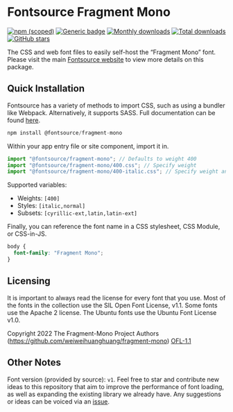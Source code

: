 # Fontsource Fragment Mono

[![npm (scoped)](https://img.shields.io/npm/v/@fontsource/fragment-mono?color=brightgreen)](https://www.npmjs.com/package/@fontsource/fragment-mono) [![Generic badge](https://img.shields.io/badge/fontsource-passing-brightgreen)](https://github.com/fontsource/fontsource) [![Monthly downloads](https://badgen.net/npm/dm/@fontsource/fragment-mono)](https://github.com/fontsource/fontsource) [![Total downloads](https://badgen.net/npm/dt/@fontsource/fragment-mono)](https://github.com/fontsource/fontsource) [![GitHub stars](https://img.shields.io/github/stars/fontsource/fontsource.svg?style=social&label=Star)](https://github.com/fontsource/fontsource/stargazers)

The CSS and web font files to easily self-host the “Fragment Mono” font. Please visit the main [Fontsource website](https://fontsource.org/fonts/fragment-mono) to view more details on this package.

## Quick Installation

Fontsource has a variety of methods to import CSS, such as using a bundler like Webpack. Alternatively, it supports SASS. Full documentation can be found [here](https://fontsource.org/docs/getting-started/introduction).

```javascript
npm install @fontsource/fragment-mono
```

Within your app entry file or site component, import it in.

```javascript
import "@fontsource/fragment-mono"; // Defaults to weight 400
import "@fontsource/fragment-mono/400.css"; // Specify weight
import "@fontsource/fragment-mono/400-italic.css"; // Specify weight and style

```

Supported variables:
- Weights: `[400]`
- Styles: `[italic,normal]`
- Subsets: `[cyrillic-ext,latin,latin-ext]`

Finally, you can reference the font name in a CSS stylesheet, CSS Module, or CSS-in-JS.

```css
body {
  font-family: "Fragment Mono";
}
```

## Licensing
It is important to always read the license for every font that you use.
Most of the fonts in the collection use the SIL Open Font License, v1.1. Some fonts use the Apache 2 license. The Ubuntu fonts use the Ubuntu Font License v1.0.

Copyright 2022 The Fragment-Mono Project Authors (https://github.com/weiweihuanghuang/fragment-mono)
[OFL-1.1](http://scripts.sil.org/OFL)

## Other Notes
Font version (provided by source): `v1`.
Feel free to star and contribute new ideas to this repository that aim to improve the performance of font loading, as well as expanding the existing library we already have. Any suggestions or ideas can be voiced via an [issue](https://github.com/fontsource/fontsource/issues).